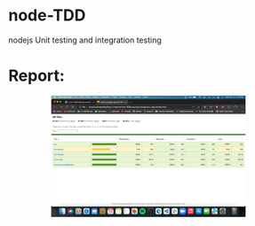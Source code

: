 # node-TDD
nodejs Unit testing and integration testing

<h1> Report: </h1>

<p align="center">
  <img src="https://github.com/milind30082000/node-TDD/blob/master/Screenshot%202022-06-29%20at%206.22.12%20PM.png" width="350" title="hover text">
</p>

